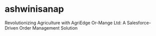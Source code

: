 # ashwinisanap
Revolutionizing Agriculture with AgriEdge Or-Mange Ltd: A Salesforce-Driven Order Management Solution
